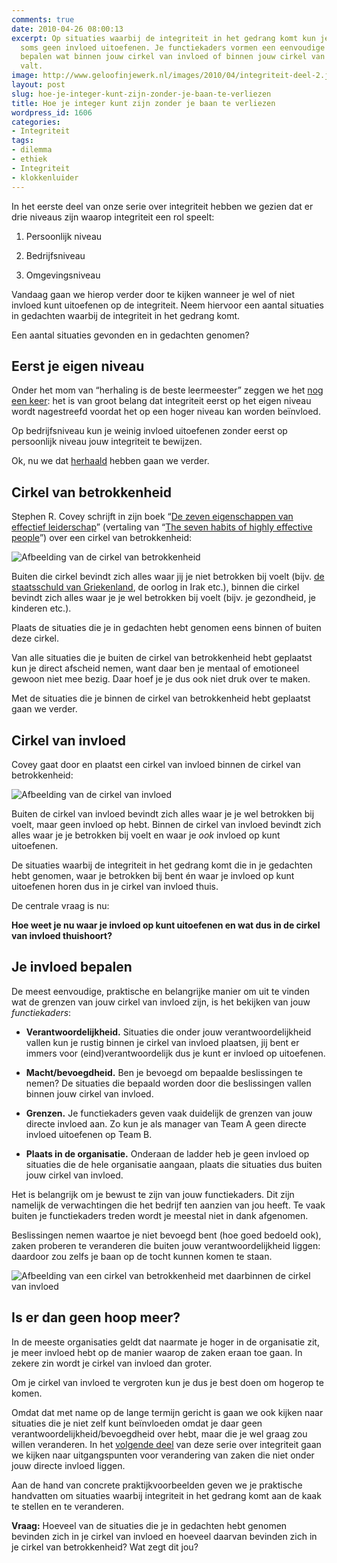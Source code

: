 ```yaml
---
comments: true
date: 2010-04-26 08:00:13
excerpt: Op situaties waarbij de integriteit in het gedrang komt kun je soms wel en
  soms geen invloed uitoefenen. Je functiekaders vormen een eenvoudige manier om te
  bepalen wat binnen jouw cirkel van invloed of binnen jouw cirkel van betrokkenheid
  valt.
image: http://www.geloofinjewerk.nl/images/2010/04/integriteit-deel-2.jpg
layout: post
slug: hoe-je-integer-kunt-zijn-zonder-je-baan-te-verliezen
title: Hoe je integer kunt zijn zonder je baan te verliezen
wordpress_id: 1606
categories:
- Integriteit
tags:
- dilemma
- ethiek
- Integriteit
- klokkenluider
---
```


In het eerste deel van onze serie over integriteit hebben we gezien dat er drie niveaus zijn waarop integriteit een rol speelt:



	
  1. Persoonlijk niveau

	
  2. Bedrijfsniveau

	
  3. Omgevingsniveau


Vandaag gaan we hierop verder door te kijken wanneer je wel of niet invloed kunt uitoefenen op de integriteit. Neem hiervoor een aantal situaties in gedachten waarbij de integriteit in het gedrang komt.



Een aantal situaties gevonden en in gedachten genomen?


## Eerst je eigen niveau


Onder het mom van “herhaling is de beste leermeester” zeggen we het [nog een keer](/2010/04/19/3-niveaus-van-integriteit/): het is van groot belang dat integriteit eerst op het eigen niveau wordt nagestreefd voordat het op een hoger niveau kan worden beïnvloed.

Op bedrijfsniveau kun je weinig invloed uitoefenen zonder eerst op persoonlijk niveau jouw integriteit te bewijzen.

Ok, nu we dat [herhaald](/2010/04/19/3-niveaus-van-integriteit/) hebben gaan we verder.


## Cirkel van betrokkenheid


Stephen R. Covey schrijft in zijn boek “[De zeven eigenschappen van effectief leiderschap](/7-eigenschappen-covey/)” (vertaling van “[The seven habits of highly effective people](/7-habits/)”) over een cirkel van betrokkenheid:

![Afbeelding van de cirkel van betrokkenheid](http://www.geloofinjewerk.nl/images/2010/04/cirkel-betrokkenheid.png)

Buiten die cirkel bevindt zich alles waar jij je niet betrokken bij voelt (bijv. [de staatsschuld van Griekenland](/2010/04/22/wat-we-kunnen-leren-van-griekenland/), de oorlog in Irak etc.), binnen die cirkel bevindt zich alles waar je je wel betrokken bij voelt (bijv. je gezondheid, je kinderen etc.).

Plaats de situaties die je in gedachten hebt genomen eens binnen of buiten deze cirkel.

Van alle situaties die je buiten de cirkel van betrokkenheid hebt geplaatst kun je direct afscheid nemen, want daar ben je mentaal of emotioneel gewoon niet mee bezig. Daar hoef je je dus ook niet druk over te maken.

Met de situaties die je binnen de cirkel van betrokkenheid hebt geplaatst gaan we verder.


## Cirkel van invloed


Covey gaat door en plaatst een cirkel van invloed binnen de cirkel van betrokkenheid:

![Afbeelding van de cirkel van invloed](http://www.geloofinjewerk.nl/images/2010/04/cirkel-invloed.png)

Buiten de cirkel van invloed bevindt zich alles waar je je wel betrokken bij voelt, maar geen invloed op hebt. Binnen de cirkel van invloed bevindt zich alles waar je je betrokken bij voelt en waar je _ook_ invloed op kunt uitoefenen.

De situaties waarbij de integriteit in het gedrang komt die in je gedachten hebt genomen, waar je betrokken bij bent én waar je invloed op kunt uitoefenen horen dus in je cirkel van invloed thuis.

De centrale vraag is nu:

**Hoe weet je nu waar je invloed op kunt uitoefenen en wat dus in de cirkel van invloed thuishoort?**


## Je invloed bepalen


De meest eenvoudige, praktische en belangrijke manier om uit te vinden wat de grenzen van jouw cirkel van invloed zijn, is het bekijken van jouw _functiekaders_:



	
  * **Verantwoordelijkheid.** Situaties die onder jouw verantwoordelijkheid vallen kun je rustig binnen je cirkel van invloed plaatsen, jij bent er immers voor (eind)verantwoordelijk dus je kunt er invloed op uitoefenen.

	
  * **Macht/bevoegdheid.** Ben je bevoegd om bepaalde beslissingen te nemen? De situaties die bepaald worden door die beslissingen vallen binnen jouw cirkel van invloed.

	
  * **Grenzen.** Je functiekaders geven vaak duidelijk de grenzen van jouw directe invloed aan. Zo kun je als manager van Team A geen directe invloed uitoefenen op Team B.

	
  * **Plaats in de organisatie.** Onderaan de ladder heb je geen invloed op situaties die de hele organisatie aangaan, plaats die situaties dus buiten jouw cirkel van invloed.


Het is belangrijk om je bewust te zijn van jouw functiekaders. Dit zijn namelijk de verwachtingen die het bedrijf ten aanzien van jou heeft. Te vaak buiten je functiekaders treden wordt je meestal niet in dank afgenomen.

Beslissingen nemen waartoe je niet bevoegd bent (hoe goed bedoeld ook), zaken proberen te veranderen die buiten jouw verantwoordelijkheid liggen: daardoor zou zelfs je baan op de tocht kunnen komen te staan.

![Afbeelding van een cirkel van betrokkenheid met daarbinnen de cirkel van invloed](http://www.geloofinjewerk.nl/images/2010/04/cirkel-invloed-betrokkenheid.png)



## Is er dan geen hoop meer?


In de meeste organisaties geldt dat naarmate je hoger in de organisatie zit, je meer invloed hebt op de manier waarop de zaken eraan toe gaan. In zekere zin wordt je cirkel van invloed dan groter.

Om je cirkel van invloed te vergroten kun je dus je best doen om hogerop te komen.

Omdat dat met name op de lange termijn gericht is gaan we ook kijken naar situaties die je niet zelf kunt beïnvloeden omdat je daar geen verantwoordelijkheid/bevoegdheid over hebt, maar die je wel graag zou willen veranderen. In het [volgende deel](http://www.geloofinjewerk.nl/2010/05/03/4-uitgangspunten-bij-integriteitsvraagstukken/) van deze serie over integriteit gaan we kijken naar uitgangspunten voor verandering van zaken die niet onder jouw directe invloed liggen.

Aan de hand van concrete praktijkvoorbeelden geven we je praktische handvatten om situaties waarbij integriteit in het gedrang komt aan de kaak te stellen en te veranderen.

**Vraag:** Hoeveel van de situaties die je in gedachten hebt genomen bevinden zich in je cirkel van invloed en hoeveel daarvan bevinden zich in je cirkel van betrokkenheid? Wat zegt dit jou?
